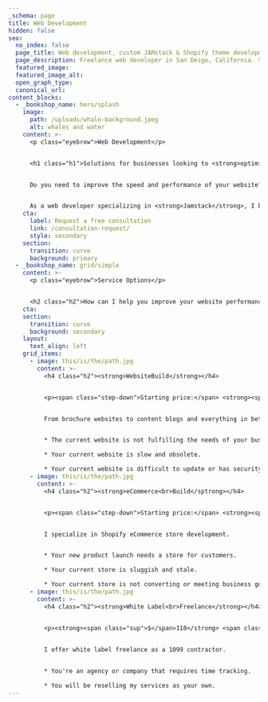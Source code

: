 ```yaml
---
_schema: page
title: Web Development
hidden: false
seo:
  no_index: false
  page_title: Web development, custom JAMstack & Shopify theme development
  page_description: Freelance web developer in San Deigo, California. Services include Shopify theme development, JAMstack website development, and headless CMS integration.
  featured_image:
  featured_image_alt:
  open_graph_type:
  canonical_url:
content_blocks:
  - _bookshop_name: hero/splash
    image:
      path: /uploads/whale-background.jpeg
      alt: whales and water
    content: >-
      <p class="eyebrow">Web Development</p>


      <h1 class="h1">Solutions for businesses looking to <strong>optimize</strong> website <strong>performance</strong> and user experience</h1>


      Do you need to improve the speed and performance of your website? Are you looking for options to fix your broken publishing workflow?


      As a web developer specializing in <strong>Jamstack</strong>, I build modern, fast, and scalable websites that are easy to maintain with improved publishing workflows. Let's discuss your project and see how I can help you achieve your goals.
    cta:
      label: Request a free consultation
      link: /consultation-request/
      style: secondary
    section:
      transition: curve
      background: primary
  - _bookshop_name: grid/simple
    content: >-
      <p class="eyebrow">Service Options</p>


      <h2 class="h2">How can I help you improve your website performance and user experience?</h2>
    cta:
    section:
      transition: curve
      background: secondary
    layout:
      text_align: left
    grid_items:
      - image: this/is/the/path.jpg
        content: >-
          <h4 class="h2"><strong>WebsiteBuild</strong></h4>


          <p><span class="step-down">Starting price:</span> <strong><span class="sup">$</span>6,000</strong> <span class="step-down">USD</span></p>


          From brochure websites to content blogs and everything in between.


          * The current website is not fulfilling the needs of your business.

          * Your current website is slow and obsolete.

          * Your current website is difficult to update or has security issues.
      - image: this/is/the/path.jpg
        content: >-
          <h4 class="h2"><strong>eCommerce<br>Build</sptrong></h4>


          <p><span class="step-down">Starting price:</span> <strong><span class="sup">$</span>12,000</strong> <span class="step-down">USD</span></p>


          I specialize in Shopify eCommerce store development.


          * Your new product launch needs a store for customers.

          * Your current store is sluggish and stale.

          * Your current store is not converting or meeting business goals.
      - image: this/is/the/path.jpg
        content: >-
          <h4 class="h2"><strong>White Label<br>Freelance</strong></h4>


          <p><strong><span class="sup">$</span>110</strong> <span class="step-down">USD per hour.</span></p>


          I offer white label freelance as a 1099 contractor. 

          
          * You're an agency or company that requires time tracking.

          * You will be reselling my services as your own.
---
```


